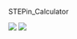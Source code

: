 STEPin_Calculator

<img src="https://www.code-inspector.com/project/27905/score/svg" />
<img src="https://www.code-inspector.com/project/27905/status/svg" />
<https://app.codacy.com/organizations/gh/Thota-Sasi-Priya/repositories>
